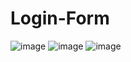 # Login-Form
![image](https://github.com/user-attachments/assets/bf3915db-72a3-48c4-92f4-2677c6b60f0b)
![image](https://github.com/user-attachments/assets/d960ec4c-302e-4c2f-9d43-7e813327ea5c)
![image](https://github.com/user-attachments/assets/d1d553a1-21e6-4feb-8699-8fdf16e735be)
